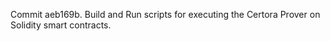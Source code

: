 Commit aeb169b.                    Build and Run scripts for executing the Certora Prover on Solidity smart contracts.